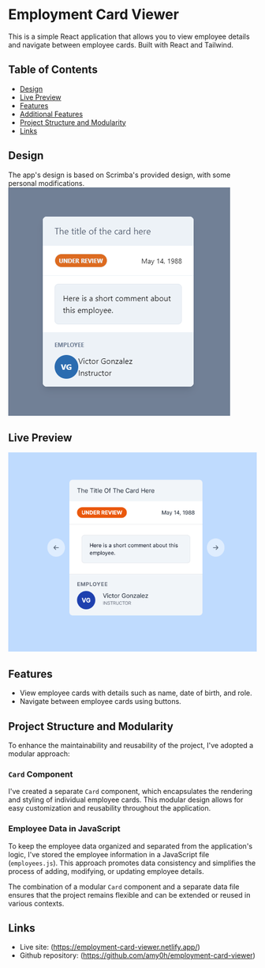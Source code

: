 # Employment Card Viewer

This is a simple React application that allows you to view employee details and navigate between employee cards. Built with React and Tailwind.

## Table of Contents
- [Design](#design)
- [Live Preview](#live-preview)
- [Features](#features)
- [Additional Features](#additional-features)
- [Project Structure and Modularity](#project-structure-and-modularity)
- [Links](#links)

## Design
The app's design is based on Scrimba's provided design, with some personal modifications.
![Design Preview](./design/design.png)

## Live Preview
![Live Preview](./preview/preview.png)

## Features
- View employee cards with details such as name, date of birth, and role.
- Navigate between employee cards using buttons.

## Project Structure and Modularity
To enhance the maintainability and reusability of the project, I've adopted a modular approach:

### `Card` Component

I've created a separate `Card` component, which encapsulates the rendering and styling of individual employee cards. This modular design allows for easy customization and reusability throughout the application.

### Employee Data in JavaScript

To keep the employee data organized and separated from the application's logic, I've stored the employee information in a JavaScript file (`employees.js`). This approach promotes data consistency and simplifies the process of adding, modifying, or updating employee details.

The combination of a modular `Card` component and a separate data file ensures that the project remains flexible and can be extended or reused in various contexts.

## Links
- Live site: (https://employment-card-viewer.netlify.app/)
- Github repository: (https://github.com/amy0h/employment-card-viewer)